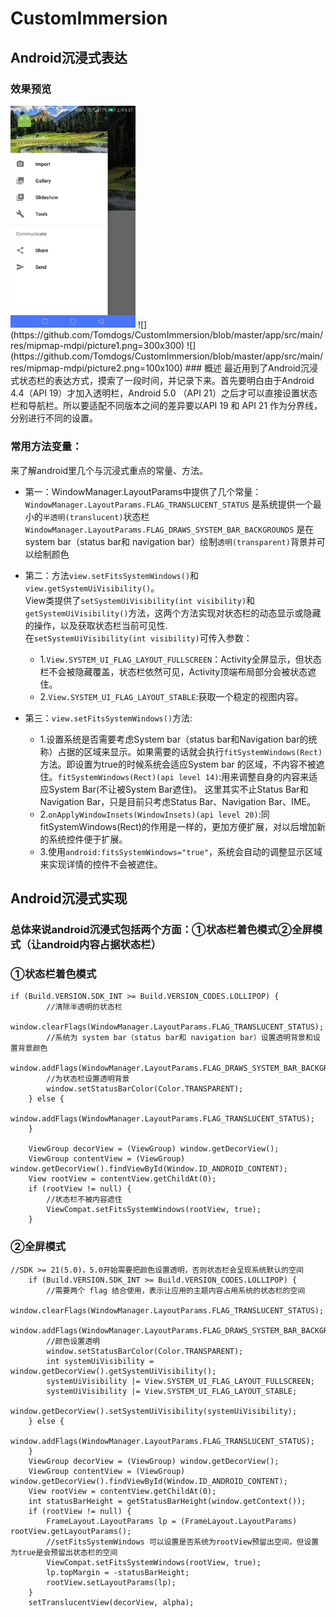 # CustomImmersion
## Android沉浸式表达<br>
### 效果预览
<img src="https://github.com/Tomdogs/CustomImmersion/blob/master/app/src/main/res/mipmap-mdpi/picture1.png" width="200px" />
![](https://github.com/Tomdogs/CustomImmersion/blob/master/app/src/main/res/mipmap-mdpi/picture1.png=300x300)
![](https://github.com/Tomdogs/CustomImmersion/blob/master/app/src/main/res/mipmap-mdpi/picture2.png=100x100)
### 概述
最近用到了Android沉浸式状态栏的表达方式，摸索了一段时间，并记录下来。首先要明白由于Android 4.4（API 19）才加入透明栏，Android 5.0 （API 21）之后才可以直接设置状态栏和导航栏。所以要适配不同版本之间的差异要以API 19 和 API 21 作为分界线，分别进行不同的设置。<br>

### 常用方法变量：

来了解android里几个与沉浸式重点的常量、方法。<br>

* 第一：WindowManager.LayoutParams中提供了几个常量：<br>
`WindowManager.LayoutParams.FLAG_TRANSLUCENT_STATUS` 是系统提供一个最小的`半透明(translucent)`状态栏<br>
`WindowManager.LayoutParams.FLAG_DRAWS_SYSTEM_BAR_BACKGROUNDS` 是在system bar（status bar和 navigation bar）绘制`透明(transparent)`背景并可以绘制颜色<br>

* 第二：方法`view.setFitsSystemWindows()`和`view.getSystemUiVisibility()`。<br>
View类提供了`setSystemUiVisibility(int visibility)`和`getSystemUiVisibility()`方法，这两个方法实现对状态栏的动态显示或隐藏的操作，以及获取状态栏当前可见性.<br>
在`setSystemUiVisibility(int visibility)`可传入参数：<br>
  * 1.`View.SYSTEM_UI_FLAG_LAYOUT_FULLSCREEN`：Activity全屏显示，但状态栏不会被隐藏覆盖，状态栏依然可见，Activity顶端布局部分会被状态遮住。<br>
  * 2.`View.SYSTEM_UI_FLAG_LAYOUT_STABLE`:获取一个稳定的视图内容。<br>
* 第三：`view.setFitsSystemWindows()`方法:<br>
  * 1.设置系统是否需要考虑System bar（status bar和Navigation bar的统称）占据的区域来显示。如果需要的话就会执行`fitSystemWindows(Rect)`方法。即设置为true的时候系统会适应System bar 的区域，不内容不被遮住。`fitSystemWindows(Rect)(api level 14)`:用来调整自身的内容来适应System Bar(不让被System Bar遮住)。 这里其实不止Status Bar和Navigation Bar，只是目前只考虑Status Bar、Navigation Bar、IME。 <br>
  * 2.`onApplyWindowInsets(WindowInsets)(api level 20)`:同fitSystemWindows(Rect)的作用是一样的，更加方便扩展，对以后增加新的系统控件便于扩展。<br>
  * 3.使用`android:fitsSystemWindows="true"`，系统会自动的调整显示区域来实现详情的控件不会被遮住。<br>

## Android沉浸式实现
### 总体来说android沉浸式包括两个方面：①状态栏着色模式②全屏模式（让android内容占据状态栏）<br>
### ①状态栏着色模式
    if (Build.VERSION.SDK_INT >= Build.VERSION_CODES.LOLLIPOP) {
            //清除半透明的状态栏
            window.clearFlags(WindowManager.LayoutParams.FLAG_TRANSLUCENT_STATUS);
            //系统为 system bar（status bar和 navigation bar）设置透明背景和设置背景颜色
            window.addFlags(WindowManager.LayoutParams.FLAG_DRAWS_SYSTEM_BAR_BACKGROUNDS);
            //为状态栏设置透明背景
            window.setStatusBarColor(Color.TRANSPARENT);
        } else {
            window.addFlags(WindowManager.LayoutParams.FLAG_TRANSLUCENT_STATUS);
        }

        ViewGroup decorView = (ViewGroup) window.getDecorView();
        ViewGroup contentView = (ViewGroup) window.getDecorView().findViewById(Window.ID_ANDROID_CONTENT);
        View rootView = contentView.getChildAt(0);
        if (rootView != null) {
            //状态栏不被内容遮住
            ViewCompat.setFitsSystemWindows(rootView, true);
        }
### ②全屏模式

    //SDK >= 21(5.0)，5.0开始需要把颜色设置透明，否则状态栏会呈现系统默认的空间
        if (Build.VERSION.SDK_INT >= Build.VERSION_CODES.LOLLIPOP) {
            //需要两个 flag 结合使用，表示让应用的主题内容占用系统的状态栏的空间
            window.clearFlags(WindowManager.LayoutParams.FLAG_TRANSLUCENT_STATUS);
            window.addFlags(WindowManager.LayoutParams.FLAG_DRAWS_SYSTEM_BAR_BACKGROUNDS);
            //颜色设置透明
            window.setStatusBarColor(Color.TRANSPARENT);
            int systemUiVisibility = window.getDecorView().getSystemUiVisibility();
            systemUiVisibility |= View.SYSTEM_UI_FLAG_LAYOUT_FULLSCREEN;
            systemUiVisibility |= View.SYSTEM_UI_FLAG_LAYOUT_STABLE;
            window.getDecorView().setSystemUiVisibility(systemUiVisibility);
        } else {
            window.addFlags(WindowManager.LayoutParams.FLAG_TRANSLUCENT_STATUS);
        }
        ViewGroup decorView = (ViewGroup) window.getDecorView();
        ViewGroup contentView = (ViewGroup) window.getDecorView().findViewById(Window.ID_ANDROID_CONTENT);
        View rootView = contentView.getChildAt(0);
        int statusBarHeight = getStatusBarHeight(window.getContext());
        if (rootView != null) {
            FrameLayout.LayoutParams lp = (FrameLayout.LayoutParams) rootView.getLayoutParams();
            //setFitsSystemWindows 可以设置是否系统为rootView预留出空间，但设置为true是会预留出状态栏的空间
            ViewCompat.setFitsSystemWindows(rootView, true);
            lp.topMargin = -statusBarHeight;
            rootView.setLayoutParams(lp);
        }
        setTranslucentView(decorView, alpha);
